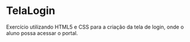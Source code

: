 # TelaLogin
Exercício utilizando HTML5 e CSS para a criação da tela de login, onde o aluno possa acessar o portal.
